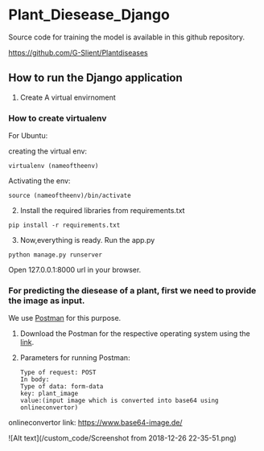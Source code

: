 # Plant_Diesease_Django


Source code for training the model is available in this github repository.

https://github.com/G-Slient/Plantdiseases


## How to run the Django application 

  1. Create A virtual envirnoment 
  
 ### How to create virtualenv
  
  For Ubuntu:
  
  creating the virtual env:
      
    virtualenv (nameoftheenv)
  
  Activating the env:
  
    source (nameoftheenv)/bin/activate
      
  2. Install the required libraries from requirements.txt
 
    pip install -r requirements.txt
 
  3. Now,everything is ready. Run the app.py 
        
    python manage.py runserver



 Open 127.0.0.1:8000 url in your browser.
 
 ### For predicting the diesease of a plant, first we need to provide the image as input.
 
 
We use [Postman](https://www.getpostman.com/) for this purpose.

1. Download the Postman for the respective operating system using the [link](https://www.getpostman.com/apps).

2. Parameters for running Postman:
   
       Type of request: POST
       In body:
       Type of data: form-data
       key: plant_image
       value:(input image which is converted into base64 using onlineconvertor)

onlineconvertor link: https://www.base64-image.de/


 ![Alt text](/custom_code/Screenshot from 2018-12-26 22-35-51.png)




 
